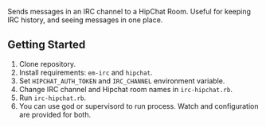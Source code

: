 Sends messages in an IRC channel to a HipChat Room. Useful for keeping IRC history, and seeing messages in one place.

Getting Started
------------
1. Clone repository.
2. Install requirements: `em-irc` and `hipchat`.
3. Set `HIPCHAT_AUTH_TOKEN` and `IRC_CHANNEL` environment variable.
4. Change IRC channel and Hipchat room names in `irc-hipchat.rb`.
5. Run `irc-hipchat.rb`.
6. You can use god or supervisord to run process. Watch and configuration are provided for both.
